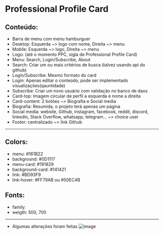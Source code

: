 # Professional Profile Card

## Conteúdo:
- Barra de menu com menu hamburguer
- Desktop: Esquerda ~> logo com nome, Direita ~> menu
- Mobile: Esquerda ~> logo, Direita ~> menu
- Logo: (até o momento PPC, sigla de Professional Profile Card)
- Menu: Search, Login/Subscribe, About
- Search: Criar um ou mais critérios de busca (talvez usando api do github)
- Login/Subscribe: Mesmo formato do card
- Login: Apenas editar o conteúdo, pode ser implementado visualizações(qauntidade)
- Subscribe: Criar um novo usuário com validação no banco de daos
- Card-top: Imagem circular de perfil a esquerda e nome a direita
- Card-content: 2 botões ~> Biografia e Social media
- Biografia: Resumida, o projeto terá apenas um página
- Social media: website, Github, instagram, facebook, reddit, discord, linkedin, Stack Overflow, whatsapp, telegram... ~> choice user
- Footer: centralizado ~> link Github

---
## Colors:
- menu: #161B22
- background: #0D1117
- menu-card: #191829
- background-card: #141421
- link: #BD93F9
- link-hover: #FF79AB ou #50EC4B

## Fonts:
- family: 
- weigth: 500, 700	

---
- Algumas alterações foram feitas
![image](https://user-images.githubusercontent.com/115126365/219742364-e59b2386-8390-4b5a-968e-590defc9fe22.png)
